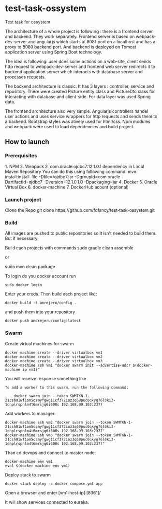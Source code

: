 # test-task-ossystem
Test task for ossystem

The architecture of a whole project is following : there is a frontend server and backend. 
They work separately. Frontend server is based on webpack-dev-server and angularjs which starts at 8081 port on a localhost and
has a proxy to 8080 backend port. And backend is deployed on Tomcat application server using Spring Boot technology.

The idea is following: user does some actions on a web-site, client sends http request to webpack-dev-server and frontend web server 
redirects it to backend application server which interacts with database server and processes requests.

The backend architecture is classic. It has 3 layers : controller, service and repository. There were 
created Picture entity class and PictureDto class for interacting with database and client-side. For data layer was used Spring data.

The frontend architecture also very simple. Angularjs controllers handel user actions and uses service wrappers for http requests
and sends them to a backend. Bootstrap styles was atively used for html/css. Npm modules and webpack were used to load dependencies
and build project.



<h2> How to launch </h2>
<h3> Prerequisites </h3>
    1. NPM
    2. Webpack
    3. com.oracle:ojdbc7:12.1.0.1 dependency in Local Maven Repository 
        You can do this using following command:
            mvn install:install-file
                -Dfile=<path-to-file>/ojdbc7.jar
                -DgroupId=com.oracle
                -DartifactId=ojdbc7
                -Dversion=12.1.0.1.0
                -Dpackaging=jar
    4. Docker
    5. Oracle Virtual Box
    6. docker-machine
    7. DockerHub acount (optional)

    
 <h3> Launch project </h3>    
Clone the Repo 
    git clone https://github.com/fofancy/test-task-ossystem.git


<h3> Build </h3>
All images are pushed to public repositories so it isn't needed to build them.
But if necessary

Build each projects with commands
sudo gradle clean assemble

or 

sudo mvn clean package

To login do you docker account run 

```
sudo docker login
```

Enter your creds.
Then build each project like:

```
docker build -t anrejeru/config .
```

and push them into your repository

```
docker push andrejeru/config:latest
```

<h3>Swarm</h3>
Create virtual machines for swarm

```
docker-machine create --driver virtualbox vm1
docker-machine create --driver virtualbox vm2
docker-machine create --driver virtualbox vm3
docker-machine ssh vm1 "docker swarm init --advertise-addr $(docker-machine ip vm1)"
```

You will receive response something like 

```
To add a worker to this swarm, run the following command:

    docker swarm join --token SWMTKN-1-21csh01wf1om5csmyfgwg11cf372ioz3q69puc0qkyg76l0ki3-1ohplrspnlm4t6mrsjq6i600s 192.168.99.103:2377
```

Add workers to manager:

```
docker-machine ssh vm2 "docker swarm join --token SWMTKN-1-21csh01wf1om5csmyfgwg11cf372ioz3q69puc0qkyg76l0ki3-1ohplrspnlm4t6mrsjq6i600s 192.168.99.103:2377"
docker-machine ssh vm3 "docker swarm join --token SWMTKN-1-21csh01wf1om5csmyfgwg11cf372ioz3q69puc0qkyg76l0ki3-1ohplrspnlm4t6mrsjq6i600s 192.168.99.103:2377"
```

Than cd devops and connect to master node:

```
docker-machine env vm1
eval $(docker-machine env vm1)
```

Deploy stack to swarm

```
docker stack deploy -c docker-compose.yml app
```

Open a browser and enter [vm1-host-ip]:[8061]/

It will show services connected to eureka.
